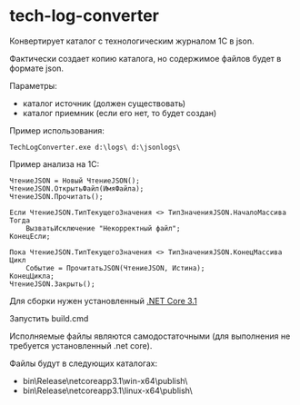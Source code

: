 # tech-log-converter

Конвертирует каталог с технологическим журналом 1C в json.

Фактически создает копию каталога, но содержимое файлов будет в формате json.

Параметры:
- каталог источник (должен существовать)
- каталог приемник (если его нет, то будет создан)

Пример использования:
```
TechLogConverter.exe d:\logs\ d:\jsonlogs\
```

Пример анализа на 1С:
```
ЧтениеJSON = Новый ЧтениеJSON();
ЧтениеJSON.ОткрытьФайл(ИмяФайла);
ЧтениеJSON.Прочитать();

Если ЧтениеJSON.ТипТекущегоЗначения <> ТипЗначенияJSON.НачалоМассива Тогда
    ВызватьИсключение "Некорректный файл";
КонецЕсли;

Пока ЧтениеJSON.ТипТекущегоЗначения <> ТипЗначенияJSON.КонецМассива Цикл
    Событие = ПрочитатьJSON(ЧтениеJSON, Истина);
КонецЦикла;
ЧтениеJSON.Закрыть();
```

Для сборки нужен установленный [.NET Core 3.1](https://dotnet.microsoft.com/download/dotnet-core/3.1)

Запустить build.cmd

Исполняемые файлы являются самодостаточными (для выполнения не требуется установленный .net core).

Файлы будут в следующих каталогах:
- bin\Release\netcoreapp3.1\win-x64\publish\
- bin\Release\netcoreapp3.1\linux-x64\publish\
